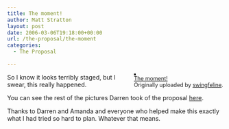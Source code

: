 ```yaml
---
title: The moment!
author: Matt Stratton
layout: post
date: 2006-03-06T19:18:00+00:00
url: /the-proposal/the-moment
categories:
  - The Proposal

---
```

<div style="float:right;margin-left:10px;margin-bottom:10px;">
  <a href="http://www.flickr.com/photos/amandabutler/109031377/" title="photo sharing"><img src="http://static.flickr.com/39/109031377_5a608fd0f4_m.jpg" alt="" style="border:solid 2px #000000;" /></a> <br /> <span style="font-size:.9em;margin-top:0;"> <a href="http://www.flickr.com/photos/amandabutler/109031377/">The moment!</a> <br /> Originally uploaded by <a href="http://www.flickr.com/people/amandabutler/">swingfeline</a>. </span>
</div>

So I know it looks terribly staged, but I swear, this really happened.

You can see the rest of the pictures Darren took of the proposal [here][1].

Thanks to Darren and Amanda and everyone who helped make this exactly what I had tried so hard to plan. Whatever that means.

 [1]: http://www.flickr.com/photos/amandabutler/tags/topoftherock/